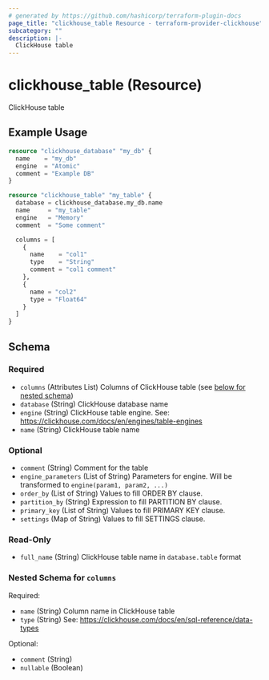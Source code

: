 ```yaml
---
# generated by https://github.com/hashicorp/terraform-plugin-docs
page_title: "clickhouse_table Resource - terraform-provider-clickhouse"
subcategory: ""
description: |-
  ClickHouse table
---
```


# clickhouse_table (Resource)

ClickHouse table

## Example Usage

```terraform
resource "clickhouse_database" "my_db" {
  name    = "my_db"
  engine  = "Atomic"
  comment = "Example DB"
}

resource "clickhouse_table" "my_table" {
  database = clickhouse_database.my_db.name
  name     = "my_table"
  engine   = "Memory"
  comment  = "Some comment"

  columns = [
    {
      name    = "col1"
      type    = "String"
      comment = "col1 comment"
    },
    {
      name = "col2"
      type = "Float64"
    }
  ]
}
```

<!-- schema generated by tfplugindocs -->
## Schema

### Required

- `columns` (Attributes List) Columns of ClickHouse table (see [below for nested schema](#nestedatt--columns))
- `database` (String) ClickHouse database name
- `engine` (String) ClickHouse table engine. See: https://clickhouse.com/docs/en/engines/table-engines
- `name` (String) ClickHouse table name

### Optional

- `comment` (String) Comment for the table
- `engine_parameters` (List of String) Parameters for engine. Will be transformed to `engine(param1, param2, ...)`
- `order_by` (List of String) Values to fill ORDER BY clause.
- `partition_by` (String) Expression to fill PARTITION BY clause.
- `primary_key` (List of String) Values to fill PRIMARY KEY clause.
- `settings` (Map of String) Values to fill SETTINGS clause.

### Read-Only

- `full_name` (String) ClickHouse table name in `database.table` format

<a id="nestedatt--columns"></a>
### Nested Schema for `columns`

Required:

- `name` (String) Column name in ClickHouse table
- `type` (String) See: https://clickhouse.com/docs/en/sql-reference/data-types

Optional:

- `comment` (String)
- `nullable` (Boolean)
